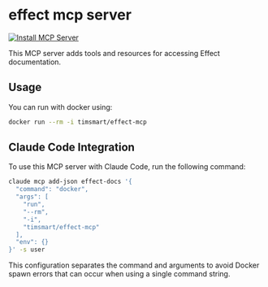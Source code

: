 # effect mcp server

[![Install MCP Server](https://cursor.com/deeplink/mcp-install-dark.svg)](https://cursor.com/install-mcp?name=effect%20docs&config=eyJjb21tYW5kIjoiZG9ja2VyIHJ1biAtLXJtIC1pIHRpbXNtYXJ0L2VmZmVjdC1tY3AifQ%3D%3D)

This MCP server adds tools and resources for accessing Effect documentation.

## Usage

You can run with docker using:

```bash
docker run --rm -i timsmart/effect-mcp
```

## Claude Code Integration

To use this MCP server with Claude Code, run the following command:

```bash
claude mcp add-json effect-docs '{ 
  "command": "docker",
  "args": [
    "run",
    "--rm",
    "-i",
    "timsmart/effect-mcp"
  ],
  "env": {}
}' -s user
```

This configuration separates the command and arguments to avoid Docker spawn errors that can occur when using a single command string.
